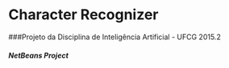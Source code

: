 # Character Recognizer
###Projeto da Disciplina de Inteligência Artificial - UFCG 2015.2

##### NetBeans Project
